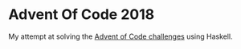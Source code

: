 # Advent Of Code 2018

My attempt at solving the [Advent of Code challenges](https://adventofcode.com/2018/) using Haskell.
